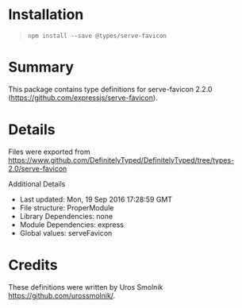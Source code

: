 # Installation
> `npm install --save @types/serve-favicon`

# Summary
This package contains type definitions for serve-favicon 2.2.0 (https://github.com/expressjs/serve-favicon).

# Details
Files were exported from https://www.github.com/DefinitelyTyped/DefinitelyTyped/tree/types-2.0/serve-favicon

Additional Details
 * Last updated: Mon, 19 Sep 2016 17:28:59 GMT
 * File structure: ProperModule
 * Library Dependencies: none
 * Module Dependencies: express
 * Global values: serveFavicon

# Credits
These definitions were written by Uros Smolnik <https://github.com/urossmolnik/>.
